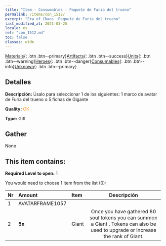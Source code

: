 ```yaml
---
title: "Item - Consumables - Paquete de Furia del trueno"
permalink: /Items/con_1512/
excerpt: "Era of Chaos  Paquete de Furia del trueno"
last_modified_at: 2021-03-25
locale: es
ref: "con_1512.md"
toc: false
classes: wide
---
```

 [Materials](/es/Items/){: .btn .btn--primary}[Artifacts](/es/Items/Artifacts/){: .btn .btn--success}[Units](/es/Items/Units/){: .btn .btn--warning}[Heroes](/es/Items/Heroes/){: .btn .btn--danger}[Consumables](/es/Items/Consumables/){: .btn .btn--info}[Unknown](/es/Items/Unknown/){: .btn .btn--primary}

## Detalles
 **Descripción:** Úsalo para seleccionar 1 de los siguientes: 1 marco de avatar de Furia del trueno o 5 fichas de Gigante

 **Quality:** <span style="color: #FF8C00">OK</span>

 **Type:** Gift

## Gather

  None

## This item contains:

 **Required Level to open:** 1

 You would need to choose 1 item from the list (0):

  | Nr | Amount |     Item    | Descripción |
  |:---|:-------|:------------|:-----------:|
  | 1 | AVATARFRAME1057 | 
  | 2 |  **5x** | Giant  | Once you have gathered 80 soul tokens you can summon a Giant . Tokens can also be used to upgrade or increase the rank of Giant.  | 

